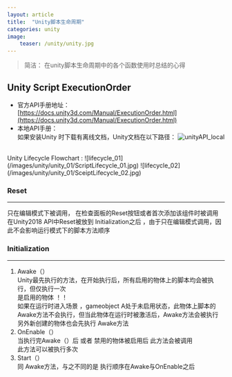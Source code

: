 ```yaml
---
layout: article
title:  "Unity脚本生命周期"
categories: unity
image:
    teaser: /unity/unity.jpg
---
```

> 简洁： 在unity脚本生命周期中的各个函数使用时总结的心得

## Unity Script ExecutionOrder
 
- 官方API手册地址： [https://docs.unity3d.com/Manual/ExecutionOrder.html](https://docs.unity3d.com/Manual/ExecutionOrder.html)
- 本地API手册：<br>
	如果安装Unity 时下载有离线文档，Unity文档在以下路径：
	![unityAPI_local](/images/unity/utniy_01/UnityAPI_Local.jpg)
<br>
Unity Lifecycle Flowchart :
![lifecycle_01](/images/unity/unity_01/ScriptLifecycle_01.jpg)
![lifecycle_02](/images/unity/unity_01/SceiptLifecycle_02.jpg)

### Reset
---
只在编辑模式下被调用， 在检查面板的Reset按钮或者首次添加该组件时被调用<br>
在Unity2018 API中Reset被放到 Initialization之后 ，由于只在编辑模式调用，因此不会影响运行模式下的脚本方法顺序
### Initialization
---
1. Awake（）<br>
Unity最先执行的方法，在开始执行后，所有启用的物体上的脚本均会被执行，但仅执行一次<br>
是启用的物体 ！！<br>
如果在运行时进入场景 ，gameobject A处于未启用状态，此物体上脚本的Awake方法不会执行，但当此物体在运行时被激活后，Awake方法会被执行<br>
另外新创建的物体也会先执行 Awake方法
2. OnEnable（）<br>
当执行完Awake（）后 或者 禁用的物体被启用后 此方法会被调用<br>
此方法可以被执行多次
3. Start（）<br>
同 Awake方法，与之不同的是 执行顺序在Awake与OnEnable之后


